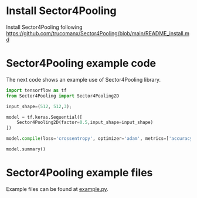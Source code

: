 # Install Sector4Pooling

Install Sector4Pooling following https://github.com/trucomanx/Sector4Pooling/blob/main/README_install.md 

# Sector4Pooling example code

The next code shows an example use of Sector4Pooling library.

```python
import tensorflow as tf
from Sector4Pooling import Sector4Pooling2D

input_shape=(512, 512,3);

model = tf.keras.Sequential([
    Sector4Pooling2D(factor=0.5,input_shape=input_shape)
])

model.compile(loss='crossentropy', optimizer='adam', metrics=['accuracy'])

model.summary()


```

# Sector4Pooling example files

Example files can be found at [example.py](example.py).
